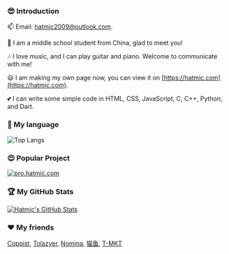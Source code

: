 ### 😎 Introduction

📫 Email: hatmic2009@outlook.com.

👀 I am a middle school student from China, glad to meet you!

🎶 I love music, and I can play guitar and piano. Welcome to communicate with me!

😃 I am making my own page now, you can view it on [https://hatmic.com](https://hatmic.com).

💕 I can write some simple code in HTML, CSS, JavaScript, C, C++, Python, and Dart.

### 💬 My language

![Top Langs](https://github-readme-stats.vercel.app/api/top-langs/?username=hatmic)

### 😍 Popular Project

[![pro.hatmic.com](https://github-readme-stats.vercel.app/api/pin/?username=hatmic&repo=pro.hatmic.com&theme=shadow_blue)](https://github.com/Hatmic/Project-pro.hatmic.com)

### 🏆 My GitHub Stats

[![Hatmic's GitHub Stats](https://github-readme-stats.vercel.app/api?username=hatmic&show_icons=true&theme=vue)](https://github.com/hatmic)

### ❤️ My friends

[Coppist](https://github.com/coppist), [Tolazyer](https://github.com/tolazyer), [Nomina](https://github.com/helloyork), [猫鱼](https://github.com/zybqw), [T-MKT](https://github.com/t-mkt)
